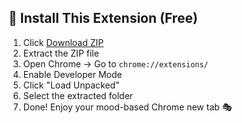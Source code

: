 ## 🧩 Install This Extension (Free)

1. Click [Download ZIP](https://github.com/YOUR_USERNAME/chrome-mood-tab-extension/archive/refs/heads/main.zip)
2. Extract the ZIP file
3. Open Chrome → Go to `chrome://extensions/`
4. Enable Developer Mode
5. Click "Load Unpacked"
6. Select the extracted folder
7. Done! Enjoy your mood-based Chrome new tab 🎭
